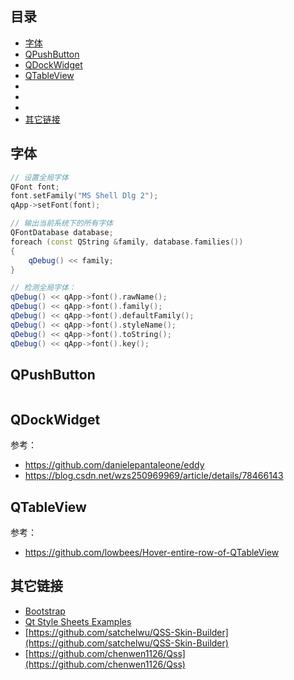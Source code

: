 ## 目录

- [字体](#字体)
- [QPushButton](#QPushButton)
- [QDockWidget](#QDockWidget)
- [QTableView](#QTableView)
- [](#)
- [](#)
- [](#)
- [其它链接](#其它链接)

## 字体

```c++
// 设置全局字体
QFont font;
font.setFamily("MS Shell Dlg 2");
qApp->setFont(font);

// 输出当前系统下的所有字体
QFontDatabase database;
foreach (const QString &family, database.families())
{
    qDebug() << family;
}

// 检测全局字体：
qDebug() << qApp->font().rawName();
qDebug() << qApp->font().family();
qDebug() << qApp->font().defaultFamily();
qDebug() << qApp->font().styleName();
qDebug() << qApp->font().toString();
qDebug() << qApp->font().key();
```

## QPushButton

```css

```

## QDockWidget

参考：

- <https://github.com/danielepantaleone/eddy>
- <https://blog.csdn.net/wzs250969969/article/details/78466143>

## QTableView

参考：

- <https://github.com/lowbees/Hover-entire-row-of-QTableView>

## 其它链接

- [Bootstrap](https://www.runoob.com/bootstrap4/bootstrap4-tutorial.html)
- [Qt Style Sheets Examples](https://doc.qt.io/qt-5/stylesheet-examples.html)
- [https://github.com/satchelwu/QSS-Skin-Builder](https://github.com/satchelwu/QSS-Skin-Builder)
- [https://github.com/chenwen1126/Qss](https://github.com/chenwen1126/Qss)

